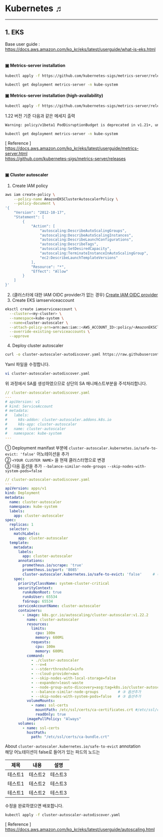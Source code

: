# Kubernetes ♬
---

## 1. EKS
Base user guide : https://docs.aws.amazon.com/ko_kr/eks/latest/userguide/what-is-eks.html  
<br/>

#### ▣ Metrics-server installation
```bash
kubectl apply -f https://github.com/kubernetes-sigs/metrics-server/releases/latest/download/components.yaml
```
```bash
kubectl get deployment metrics-server -n kube-system
```

#### ▣ Metrics-server installation (high-availability)
```bash
kubectl apply -f https://github.com/kubernetes-sigs/metrics-server/releases/latest/download/high-availability.yaml
```
1.22 버전 기준 다음과 같은 메세지 출력
```bash
Warning: policy/v1beta1 PodDisruptionBudget is deprecated in v1.21+, unavailable in v1.25+; use policy/v1 PodDisruptionBudget
```
```bash
kubectl get deployment metrics-server -n kube-system
```
[ Reference ]  
https://docs.aws.amazon.com/ko_kr/eks/latest/userguide/metrics-server.html  
https://github.com/kubernetes-sigs/metrics-server/releases  
<br/>

#### ▣ Cluster autoscaler
1. Create IAM policy
```bash
aws iam create-policy \
    --policy-name AmazonEKSClusterAutoscalerPolicy \
    --policy-document \
'{
    "Version": "2012-10-17",
    "Statement": [
        {
            "Action": [
                "autoscaling:DescribeAutoScalingGroups",
                "autoscaling:DescribeAutoScalingInstances",
                "autoscaling:DescribeLaunchConfigurations",
                "autoscaling:DescribeTags",
                "autoscaling:SetDesiredCapacity",
                "autoscaling:TerminateInstanceInAutoScalingGroup",
                "ec2:DescribeLaunchTemplateVersions"
            ],
            "Resource": "*",
            "Effect": "Allow"
        }
    ]
}'
```
2. (클러스터에 대한 IAM OIDC provider가 없는 경우) [Create IAM OIDC provider](https://docs.aws.amazon.com/ko_kr/eks/latest/userguide/enable-iam-roles-for-service-accounts.html)
3. Create EKS iamserviceaccount
```bash
eksctl create iamserviceaccount \
  --cluster=<my-cluster> \
  --namespace=kube-system \
  --name=cluster-autoscaler \
  --attach-policy-arn=arn:aws:iam::<AWS_ACCOUNT_ID>:policy/<AmazonEKSClusterAutoscalerPolicy> \
  --override-existing-serviceaccounts \
  --approve
```
4. Deploy cluster autoscaler
```bash
curl -o cluster-autoscaler-autodiscover.yaml https://raw.githubusercontent.com/kubernetes/autoscaler/master/cluster-autoscaler/cloudprovider/aws/examples/cluster-autoscaler-autodiscover.yaml
```
Yaml 파일을 수정합니다.
```bash
vi cluster-autoscaler-autodiscover.yaml
```
위 과정에서 SA를 생성하였으므로 상단의 SA 매니패스트부분을 주석처리합니다.
```yaml
// cluster-autoscaler-autodiscover.yaml
---
# apiVersion: v1
# kind: ServiceAccount
# metadata:
#   labels:
#     k8s-addon: cluster-autoscaler.addons.k8s.io
#     k8s-app: cluster-autoscaler
#   name: cluster-autoscaler
#   namespace: kube-system
---
```
① Deployment manifast 부분에 `cluster-autoscaler.kubernetes.io/safe-to-evict: 'false'` 어노테이션을 추가  
② `<YOUR CLUSTER NAME>` 을 현재 클러스터명으로 변경  
③ 다음 옵션을 추가 `--balance-similar-node-groups` `--skip-nodes-with-system-pods=false`  
```yaml
// cluster-autoscaler-autodiscover.yaml
---
apiVersion: apps/v1
kind: Deployment
metadata:
  name: cluster-autoscaler
  namespace: kube-system
  labels:
    app: cluster-autoscaler
spec:
  replicas: 1
  selector:
    matchLabels:
      app: cluster-autoscaler
  template:
    metadata:
      labels:
        app: cluster-autoscaler
      annotations:
        prometheus.io/scrape: 'true'
        prometheus.io/port: '8085'
        cluster-autoscaler.kubernetes.io/safe-to-evict: 'false'     # ① 어노테이션추가
    spec:
      priorityClassName: system-cluster-critical
      securityContext:
        runAsNonRoot: true
        runAsUser: 65534
        fsGroup: 65534
      serviceAccountName: cluster-autoscaler
      containers:
        - image: k8s.gcr.io/autoscaling/cluster-autoscaler:v1.22.2
          name: cluster-autoscaler
          resources:
            limits:
              cpu: 100m
              memory: 600Mi
            requests:
              cpu: 100m
              memory: 600Mi
          command:
            - ./cluster-autoscaler
            - --v=4
            - --stderrthreshold=info
            - --cloud-provider=aws
            - --skip-nodes-with-local-storage=false
            - --expander=least-waste
            - --node-group-auto-discovery=asg:tag=k8s.io/cluster-autoscaler/enabled,k8s.io/cluster-autoscaler/<YOUR CLUSTER NAME>   # ② 클러스터명으로 변경
            - --balance-similar-node-groups         # ③ 옵션추가
            - --skip-nodes-with-system-pods=false   # ③ 옵션추가
          volumeMounts:
            - name: ssl-certs
              mountPath: /etc/ssl/certs/ca-certificates.crt #/etc/ssl/certs/ca-bundle.crt for Amazon Linux Worker Nodes
              readOnly: true
          imagePullPolicy: "Always"
      volumes:
        - name: ssl-certs
          hostPath:
            path: "/etc/ssl/certs/ca-bundle.crt"
```

About `cluster-autoscaler.kubernetes.io/safe-to-evict` annotation  
해당 어노테이션이 false로 들어가 있는 파드의 노드는 


|제목|내용|설명|
|---|---|---|
|테스트1|테스트2|테스트3|
|테스트1|테스트2|테스트3|
|테스트1|테스트2|테스트3|

수정을 완료하였으면 배포합니다.  
```bash
kubectl apply -f cluster-autoscaler-autodiscover.yaml
```




[ Reference ]  
https://docs.aws.amazon.com/ko_kr/eks/latest/userguide/autoscaling.html  
<br/>

















